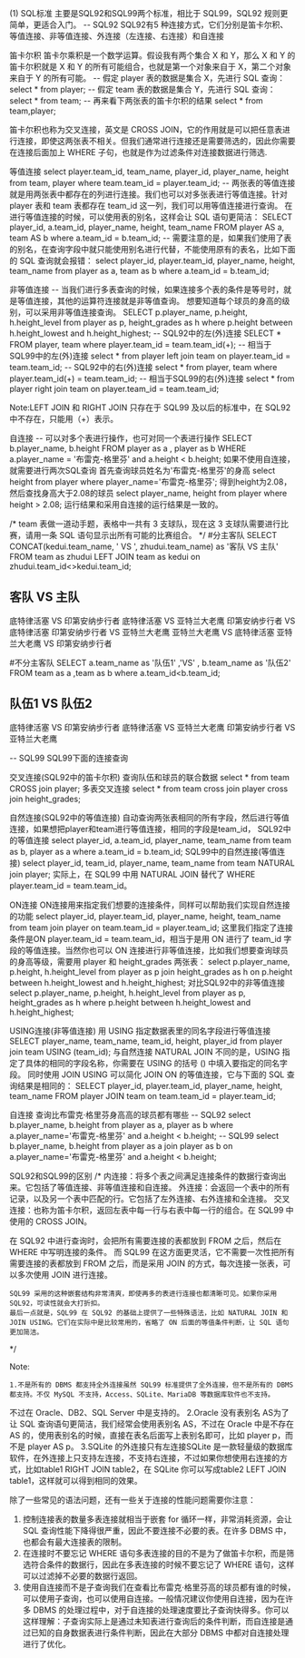 (1) SQL标准
主要是SQL92和SQL99两个标准，相比于 SQL99，SQL92 规则更简单，更适合入门。
-- SQL92
	SQL92有5 种连接方式，它们分别是笛卡尔积、等值连接、非等值连接、外连接（左连接、右连接）和自连接
	
笛卡尔积
	笛卡尔乘积是一个数学运算。假设我有两个集合 X 和 Y，那么 X 和 Y 的笛卡尔积就是 X 和 Y 的所有可能组合，也就是第一个对象来自于 X，第二个对象来自于 Y 的所有可能。
-- 假定 player 表的数据是集合 X，先进行 SQL 查询：
select * from player;
-- 假定 team 表的数据是集合 Y，先进行 SQL 查询：
select * from team;
-- 再来看下两张表的笛卡尔积的结果
select * from team,player;

笛卡尔积也称为交叉连接，英文是 CROSS JOIN，它的作用就是可以把任意表进行连接，即使这两张表不相关。但我们通常进行连接还是需要筛选的，因此你需要在连接后面加上 WHERE 子句，也就是作为过滤条件对连接数据进行筛选.

等值连接
select player.team_id, team_name, player_id, player_name, height from team, player where team.team_id = player.team_id;
-- 两张表的等值连接就是用两张表中都存在的列进行连接。我们也可以对多张表进行等值连接。针对 player 表和 team 表都存在 team_id 这一列，我们可以用等值连接进行查询。
在进行等值连接的时候，可以使用表的别名，这样会让 SQL 语句更简洁：
SELECT player_id, a.team_id, player_name, height, team_name FROM player AS a, team AS b where a.team_id = b.team_id;
-- 需要注意的是，如果我们使用了表的别名，在查询字段中就只能使用别名进行代替，不能使用原有的表名，比如下面的 SQL 查询就会报错：
select player_id, player.team_id, player_name, height, team_name from player as a, team as b where a.team_id = b.team_id;

非等值连接
-- 当我们进行多表查询的时候，如果连接多个表的条件是等号时，就是等值连接，其他的运算符连接就是非等值查询。
想要知道每个球员的身高的级别，可以采用非等值连接查询。
SELECT p.player_name, p.height, h.height_level from player as p, height_grades as h where p.height between h.height_lowest and h.height_highest;
-- SQL92中的左(外)连接
SELECT * FROM player, team where player.team_id = team.team_id(+);
-- 相当于SQL99中的左(外)连接
select * from player left join team on player.team_id = team.team_id;
-- SQL92中的右(外)连接
select * from player, team where player.team_id(+) = team.team_id;
-- 相当于SQL99的右(外)连接
select * from player right join team on player.team_id = team.team_id;

Note:LEFT JOIN 和 RIGHT JOIN 只存在于 SQL99 及以后的标准中，在 SQL92 中不存在，只能用（+）表示。

自连接
-- 可以对多个表进行操作，也可对同一个表进行操作
SELECT b.player_name, b.height FROM player as a , player as b WHERE a.player_name = '布雷克-格里芬' and a.height < b.height;
如果不使用自连接，就需要进行两次SQL查询
首先查询球员姓名为'布雷克-格里芬'的身高
select height from player where player_name='布雷克-格里芬';
得到height为2.08，然后查找身高大于2.08的球员
select player_name, height from player where height > 2.08;
运行结果和采用自连接的运行结果是一致的。

/*
team 表做一道动手题，表格中一共有 3 支球队，现在这 3 支球队需要进行比赛，请用一条 SQL 语句显示出所有可能的比赛组合。
*/
#分主客队
SELECT CONCAT(kedui.team_name, ' VS ', zhudui.team_name) as '客队 VS 主队' FROM team as zhudui LEFT JOIN team as kedui on zhudui.team_id<>kedui.team_id;

客队 VS 主队
------------------------------------
底特律活塞 VS 印第安纳步行者
底特律活塞 VS 亚特兰大老鹰
印第安纳步行者 VS 底特律活塞
印第安纳步行者 VS 亚特兰大老鹰
亚特兰大老鹰 VS 底特律活塞
亚特兰大老鹰 VS 印第安纳步行者

#不分主客队
SELECT a.team_name as '队伍1' ,'VS' , b.team_name as '队伍2' FROM team as a ,team as b where a.team_id<b.team_id;

队伍1 VS 队伍2
------------------------------------
底特律活塞 VS 印第安纳步行者
底特律活塞 VS 亚特兰大老鹰
印第安纳步行者 VS 亚特兰大老鹰

-- SQL99
SQL99下面的连接查询

交叉连接(SQL92中的笛卡尔积)
	查询队伍和球员的联合数据
select * from team CROSS join player;
	多表交叉连接
select * from team cross join player cross join height_grades;

自然连接(SQL92中的等值连接)
	自动查询两张表相同的所有字段，然后进行等值连接，如果想把player和team进行等值连接，相同的字段是team_id，
SQL92中的等值连接
	select player_id, a.team_id, player_name, team_name from team as b, player as a where a.team_id = b.team_id; 
SQL99中的自然连接(等值连接)
	select player_id, team_id, player_name, team_name from team NATURAL join player;
实际上，在 SQL99 中用 NATURAL JOIN 替代了 WHERE player.team_id = team.team_id。

ON连接
	ON连接用来指定我们想要的连接条件，同样可以帮助我们实现自然连接的功能
	select player_id, player.team_id, player_name, height, team_name from team join player on team.team_id = player.team_id;
这里我们指定了连接条件是ON player.team_id = team.team_id，相当于是用 ON 进行了 team_id 字段的等值连接。当然你也可以 ON 连接进行非等值连接，比如我们想要查询球员的身高等级，需要用 player 和 height_grades 两张表：
	select p.player_name, p.height, h.height_level from player as p join height_grades as h on p.height between h.height_lowest and h.height_highest;
对比SQL92中的非等值连接
	select p.player_name, p.height, h.height_level from player as p, height_grades as h where p.height between h.height_lowest and h.height_highest;

USING连接(非等值连接)
	用 USING 指定数据表里的同名字段进行等值连接
	SELECT player_name, team_name, team_id, height, player_id from player join team USING (team_id);
与自然连接 NATURAL JOIN 不同的是，USING 指定了具体的相同的字段名称，你需要在 USING 的括号 () 中填入要指定的同名字段。
同时使用 JOIN USING 可以简化 JOIN ON 的等值连接，它与下面的 SQL 查询结果是相同的：
	SELECT player_id, player.team_id, player_name, height, team_name FROM player JOIN team on team.team_id = player.team_id;
	
自连接
	查询比布雷克·格里芬身高高的球员都有哪些
-- SQL92
	select b.player_name, b.height from player as a, player as b where a.player_name='布雷克-格里芬' and a.height < b.height;
-- SQL99
	select b.player_name, b.height from player as a join player as b on a.player_name='布雷克-格里芬' and a.height < b.height;

SQL92和SQL99的区别
/*
	内连接：将多个表之间满足连接条件的数据行查询出来。它包括了等值连接、非等值连接和自连接。
	外连接：会返回一个表中的所有记录，以及另一个表中匹配的行。它包括了左外连接、右外连接和全连接。
	交叉连接：也称为笛卡尔积，返回左表中每一行与右表中每一行的组合。在 SQL99 中使用的 CROSS JOIN。
	
  在 SQL92 中进行查询时，会把所有需要连接的表都放到 FROM 之后，然后在 WHERE 中写明连接的条件。
	而 SQL99 在这方面更灵活，它不需要一次性把所有需要连接的表都放到 FROM 之后，而是采用 JOIN 的方式，每次连接一张表，可以多次使用 JOIN 进行连接。
	
	SQL99 采用的这种嵌套结构非常清爽，即使再多的表进行连接也都清晰可见。如果你采用 SQL92，可读性就会大打折扣。
	最后一点就是，SQL99 在 SQL92 的基础上提供了一些特殊语法，比如 NATURAL JOIN 和 JOIN USING。它们在实际中是比较常用的，省略了 ON 后面的等值条件判断，让 SQL 语句更加简洁。
*/

Note:

	1.不是所有的 DBMS 都支持全外连接虽然 SQL99 标准提供了全外连接，但不是所有的 DBMS 都支持。不仅 MySQL 不支持，Access、SQLite、MariaDB 等数据库软件也不支持。
不过在 Oracle、DB2、SQL Server 中是支持的。
    2.Oracle 没有表别名 AS为了让 SQL 查询语句更简洁，我们经常会使用表别名 AS，不过在 Oracle 中是不存在 AS 的，使用表别名的时候，直接在表名后面写上表别名即可，比如 player p，而不是 player AS p。
	3.SQLite 的外连接只有左连接SQLite 是一款轻量级的数据库软件，在外连接上只支持左连接，不支持右连接，不过如果你想使用右连接的方式，比如table1 RIGHT JOIN table2，在 SQLite 你可以写成table2 LEFT JOIN table1，这样就可以得到相同的效果。

除了一些常见的语法问题，还有一些关于连接的性能问题需要你注意：

1. 控制连接表的数量多表连接就相当于嵌套 for 循环一样，非常消耗资源，会让 SQL 查询性能下降得很严重，因此不要连接不必要的表。在许多 DBMS 中，也都会有最大连接表的限制。
2. 在连接时不要忘记 WHERE 语句多表连接的目的不是为了做笛卡尔积，而是筛选符合条件的数据行，因此在多表连接的时候不要忘记了 WHERE 语句，这样可以过滤掉不必要的数据行返回。
3. 使用自连接而不是子查询我们在查看比布雷克·格里芬高的球员都有谁的时候，可以使用子查询，也可以使用自连接。一般情况建议你使用自连接，因为在许多 DBMS 的处理过程中，对于自连接的处理速度要比子查询快得多。你可以这样理解：子查询实际上是通过未知表进行查询后的条件判断，而自连接是通过已知的自身数据表进行条件判断，因此在大部分 DBMS 中都对自连接处理进行了优化。